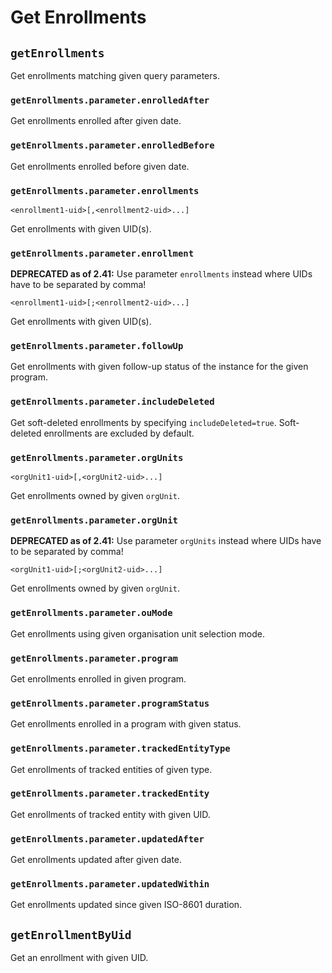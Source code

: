 # Get Enrollments

## `getEnrollments`

Get enrollments matching given query parameters.

### `getEnrollments.parameter.enrolledAfter`

Get enrollments enrolled after given date.

### `getEnrollments.parameter.enrolledBefore`

Get enrollments enrolled before given date.

### `getEnrollments.parameter.enrollments`

`<enrollment1-uid>[,<enrollment2-uid>...]`

Get enrollments with given UID(s).

### `getEnrollments.parameter.enrollment`

**DEPRECATED as of 2.41:** Use parameter `enrollments` instead where UIDs have to be separated by comma!

`<enrollment1-uid>[;<enrollment2-uid>...]`

Get enrollments with given UID(s).

### `getEnrollments.parameter.followUp`

Get enrollments with given follow-up status of the instance for the given program.

### `getEnrollments.parameter.includeDeleted`

Get soft-deleted enrollments by specifying `includeDeleted=true`. Soft-deleted enrollments are excluded by default.

### `getEnrollments.parameter.orgUnits`

`<orgUnit1-uid>[,<orgUnit2-uid>...]`

Get enrollments owned by given `orgUnit`.

### `getEnrollments.parameter.orgUnit`

**DEPRECATED as of 2.41:** Use parameter `orgUnits` instead where UIDs have to be separated by comma!

`<orgUnit1-uid>[;<orgUnit2-uid>...]`

Get enrollments owned by given `orgUnit`.

### `getEnrollments.parameter.ouMode`

Get enrollments using given organisation unit selection mode.

### `getEnrollments.parameter.program`

Get enrollments enrolled in given program.

### `getEnrollments.parameter.programStatus`

Get enrollments enrolled in a program with given status.

### `getEnrollments.parameter.trackedEntityType`

Get enrollments of tracked entities of given type.

### `getEnrollments.parameter.trackedEntity`

Get enrollments of tracked entity with given UID.

### `getEnrollments.parameter.updatedAfter`

Get enrollments updated after given date.

### `getEnrollments.parameter.updatedWithin`

Get enrollments updated since given ISO-8601 duration.

## `getEnrollmentByUid`

Get an enrollment with given UID.
